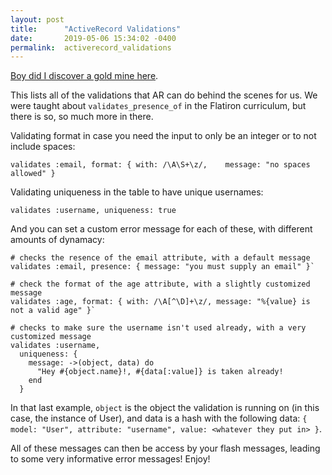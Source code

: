```yaml
---
layout: post
title:      "ActiveRecord Validations"
date:       2019-05-06 15:34:02 -0400
permalink:  activerecord_validations
---
```



[Boy did I discover a gold mine here](https://guides.rubyonrails.org/active_record_validations.html).

This lists all of the validations that AR can do behind the scenes for us. We were taught about `validates_presence_of` in the Flatiron curriculum, but there is so, so much more in there.

Validating format in case you need the input to only be an integer or to not include spaces:

```
validates :email, format: { with: /\A\S+\z/,    message: "no spaces allowed" }
```

Validating uniqueness in the table to have unique usernames:

```
validates :username, uniqueness: true
```

And you can set a custom error message for each of these, with different amounts of dynamacy:

```
# checks the resence of the email attribute, with a default message
validates :email, presence: { message: "you must supply an email" }`

# check the format of the age attribute, with a slightly customized message
validates :age, format: { with: /\A[^\D]+\z/, message: "%{value} is not a valid age" }`

# checks to make sure the username isn't used already, with a very customized message
validates :username,
  uniqueness: {
    message: ->(object, data) do
      "Hey #{object.name}!, #{data[:value]} is taken already!
    end
  }
```

In that last example, `object` is the object the validation is running on (in this case, the instance of User), and data is a hash with the following data: `{ model: "User", attribute: "username", value: <whatever they put in> }`.

All of these messages can then be access by your flash messages, leading to some very informative error messages! Enjoy!
